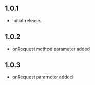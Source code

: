 ## 1.0.1

* Initial release.

## 1.0.2

* onRequest method parameter added

## 1.0.3

* onRequest parameter added